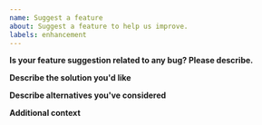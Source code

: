 ```yaml
---
name: Suggest a feature
about: Suggest a feature to help us improve.
labels: enhancement
---
```


**Is your feature suggestion related to any bug? Please describe.**
<!-- A clear and concise description of what the problem is. (EX: I'm always frustrated when [...]) -->


**Describe the solution you'd like**
<!-- A clear and concise description of what you want to happen. -->


**Describe alternatives you've considered**
<!-- A clear and concise description of any alternative solutions or features you've considered. -->


**Additional context**
<!-- Add any other context or screenshots about your feature suggestion here. -->
